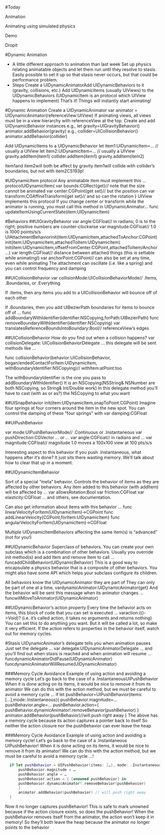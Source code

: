 
#Today
 
 Animation 

  Animating using simulated physics 

 Demo 

  Dropit 


#Dynamic Animation 
- A little different approach to animation than last week
  Set up physics relating animatable objects and let them run until they resolve to stasis.
  Easily possible to set it up so that stasis never occurs, but that could be performance problem. 
- Steps
  Create a UIDynamicAnimatorAdd UIDynamicBehaviors to it (gravity, collisions, etc.) 
  Add UIDynamicItems (usually UIViews) to the UIDynamicBehaviors 
   (UIDynamicItem is an protocol which UIView happens to implement) 
  That’s it! Things will instantly start animating! 



#Dynamic Animation 
 Create a UIDynamicAnimator
  var animator = UIDynamicAnimator(referenceView:UIView)
  If animating views, all views must be in a view hierarchy with referenceView at the top. 
 Create and add UIDynamicBehavior instances 
  e.g., let gravity=UIGravityBehavior()
  animator.addBehavior(gravity)
  e.g., collider=UICollisionBehavior()
  animator.addBehavior(collider)



 Add UIDynamicItems to a UIDynamicBehavior
  let item1:UIDynamicItem=... // usually a UIView
  let item2:UIDynamicItem=... // usually a UIView
  gravity.addItem(item1)
  collider.addItem(item1)
  gravity.addItem(item2)

  item1and item2will both be affect by gravity 
  item1will collide with collider’s boundaries, but not with item2CS193p!




#UIDynamicItem protocol
  Any animatable item must implement this … 
  protocolUIDynamicItem{
      var bounds:CGRect{get}// note that the size cannot be animated 
      var center:CGPoint{get set}// but the position can 
      var transform:CGAffineTransform{get set}// and so can the rotation 
  }
  UIView implements this protocol
  If you change center or transform while the animator is running, 
      you must call this method in UIDynamicAnimator… 
  func updateItemUsingCurrentState(item:UIDynamicItem)
  
 

 #Behaviors 
 ##UIGravityBehavior
  var angle:CGFloat// in radians; 0 is to the right; positive numbers are counter-clockwise 
  var magnitude:CGFloat// 1.0 is 1000 points/s/s 
 UIAttachmentBehaviorinit(item:UIDynamicItem,attachedToAnchor:CGPoint)
  init(item:UIDynamicItem,attachedToItem:UIDynamicItem)
  init(item:UIDynamicItem,offsetFromCenter:CGPoint,attachedToItem/Anchor…)
  var length:CGFloat// distance between attached things (this is settable while animating!) 
  var anchorPoint:CGPoint// can also be set at any time, even while animating
  The attachment can oscillate (i.e. like a spring) and you can control frequency and damping 

##UICollisionBehavior
  var collisionMode:UICollisionBehaviorMode// .Items, .Boundaries, or .Everything

  If .Items, then any items you add to a UICollisionBehavior will bounce off of each other 

  If .Boundaries, then you add UIBezierPath boundaries for items to bounce off of … 
  func addBoundaryWithIdentifier(identifier:NSCopying,forPath:UIBezierPath)
  func removeBoundaryWithIdentifier(identifier:NSCopying)
  var translatesReferenceBoundsIntoBoundary:Bool// referenceView’s edges 


##UICollisionBehavior
  How do you find out when a collision happens? 
  var collisionDelegate: UICollisionBehaviorDelegate
  … this delegate will be sent methods like … 

  func collisionBehavior(behavior:UICollisionBehavior,
       began/endedContactForItem:UIDynamicItem,
       withBoundaryIdentifier:NSCopying)// withItem:atPoint:too 

  The withBoundaryIdentifier is the one you pass to addBoundaryWithIdentifier()
  It is an NSCopying(NSString& NSNumber are both NSCopying, so String& Int/Double work) 
  In this delegate method you’ll have to cast (with as or as?) the NSCopying to what you want 

##UISnapBehavior
  init(item:UIDynamicItem,snapToPoint:CGPoint)
  Imagine four springs at four corners around the item in the new spot.
  You can control the damping of these “four springs” with var damping:CGFloat
  
##UIPushBehavior

  var mode:UIPushBehaviorMode// .Continuous or .Instantaneous
  var pushDirection:CGVector
  … or … 
  var angle:CGFloat// in radians and … 
  var magnitude:CGFloat// magnitude 1.0 moves a 100x100 view at 100 pts/s/s 

  Interesting aspect to this behavior
  If you push .Instantaneous, what happens after it’s done? 
  It just sits there wasting memory.
  We’ll talk about how to clear that up in a moment. 

##UIDynamicItemBehavior

  Sort of a special “meta” behavior.
  Controls the behavior of items as they are affected by other behaviors.
  Any item added to this behavior (with addItem) will be affected by … 
  var allowsRotation:Bool 
  var friction:CGFloat
  var elasticity:CGFloat
  … and others, see documentation. 

  Can also get information about items with this behavior ... 
  func linearVelocityForItem(UIDynamicItem)->CGPoint
  func addLinearVelocity(CGPoint,forItem:UIDynamicItem)
  func angularVelocityForItem(UIDynamicItem)->CGFloat

  Multiple UIDynamicItemBehaviors affecting the same item(s) is “advanced” (not for you!) 


##UIDynamicBehavior
  Superclass of behaviors.
  You can create your own subclass which is a combination of other behaviors. 
  Usually you override init method(s) and add Item and remove Item to call … 
  funcaddChildBehavior(UIDynamicBehavior)
  This is a good way to encapsulate a physics behavior that is a composite of other behaviors.
  You might also have some API which helps your subclass configure its children.
 
 All behaviors know the UIDynamicAnimator they are part of 
  They can only be part of one at a time. 
  vardynamicAnimator:UIDynamicAnimator{get}
  And the behavior will be sent this message when its animator changes … 
  funcwillMoveToAnimator(UIDynamicAnimator)


##UIDynamicBehavior’s action property
  Every time the behavior acts on items, this block of code that you can set is executed … 
  varaction:(()->Void)?
  (i.e. it’s called action, it takes no arguments and returns nothing)
  You can set this to do anything you want.
  But it will be called a lot, so make it very efficient. 
  If the action refers to properties in the behavior itself, watch out for memory cycles. 



#Stasis 
 UIDynamicAnimator’s delegate tells you when animation pauses 
  Just set the delegate … 
  var delegate:UIDynamicAnimatorDelegate
  … and you’ll find out when stasis is reached and when animation will resume … 
  funcdynamicAnimatorDidPause(UIDynamicAnimator)
  funcdynamicAnimatorWillResume(UIDynamicAnimator)


###Memory Cycle Avoidance 
 Example of using action and avoiding a memory cycle 
  Let’s go back to the case of a .InstantaneousUIPushBehavior
  When it is done acting on its items, it would be nice to remove it from its animator
  We can do this with the action method, but we must be careful to avoid a memory cycle … 
  if let pushBehavior=UIPushBehavior(items:[…],mode:.Instantaneous){
      pushBehavior.magnitude=…
      pushBehavior.angle=…
      pushBehavior.action={
      pushBehavior.dynamicAnimator!.removeBehavior(pushBehavior)
      }
      animator.addBehavior(pushBehavior)//will push right away
  }
  The above has a memory cycle because its action captures a pointer back to itself
  So neither the action closure nor the pushBehavior can ever leave the heap 


 
###Memory Cycle Avoidance 
 Example of using action and avoiding a memory cycle!
  Let’s go back to the case of a .Instantaneous UIPushBehavior!
  When it is done acting on its items, it would be nice to remove it from its animator!
  We can do this with the action method, but we must be careful to avoid a memory cycle …!

```swift
  if let pushBehavior = UIPushBehavior(items: […], mode: .Instantaneous) { 
      pushBehavior.magnitude = … 
      pushBehavior.angle = … 
      pushBehavior.action = { [unowned pushBehavior] in 
      pushBehavior.dynamicAnimator!.removeBehavior(pushBehavior) 
      } 
      animator.addBehavior(pushBehavior) // will push right away 
  } 
```

  Now it no longer captures pushBehavior!
  This is safe to mark unowned because if the action closure exists, so does the pushBehavior!
  When the pushBehavior removes itself from the animator, the action won’t keep it in memory!
  So they’ll both leave the heap because the animator no longer points to the behavior 
